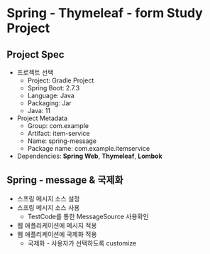 # Spring - Thymeleaf - form Study Project

## Project Spec
- 프로젝트 선택
    - Project: Gradle Project
    - Spring Boot: 2.7.3
    - Language: Java
    - Packaging: Jar
    - Java: 11
- Project Metadata
    - Group: com.example
    - Artifact: item-service
    - Name: spring-message
    - Package name: com.example.itemservice
- Dependencies: **Spring Web**, **Thymeleaf**, **Lombok**


## Spring - message & 국제화
- 스프링 메시지 소스 설정
- 스프링 메시지 소스 사용
  - TestCode를 통한 MessageSource 사용확인
- 웹 애플리케이션에 메시지 적용
- 웹 애플리케이션에 국제화 적용
  - 국제화 - 사용자가 선택하도록 customize
